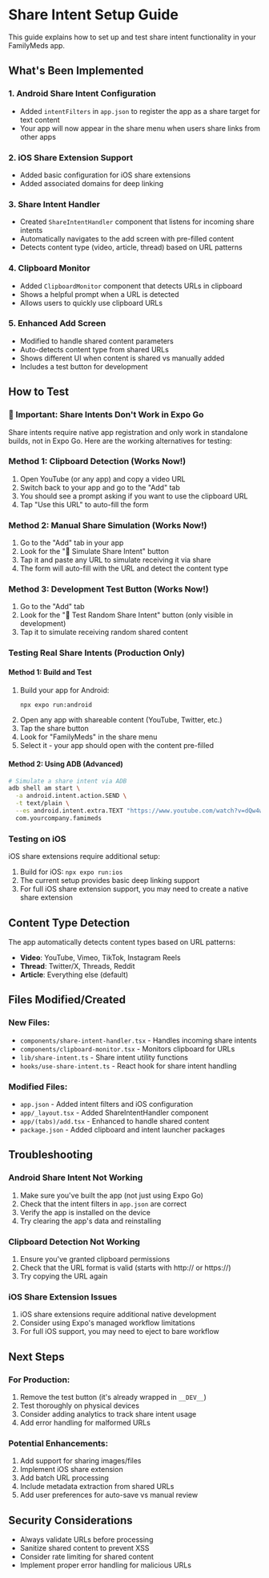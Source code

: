 # Share Intent Setup Guide

This guide explains how to set up and test share intent functionality in your FamilyMeds app.

## What's Been Implemented

### 1. Android Share Intent Configuration
- Added `intentFilters` in `app.json` to register the app as a share target for text content
- Your app will now appear in the share menu when users share links from other apps

### 2. iOS Share Extension Support
- Added basic configuration for iOS share extensions
- Added associated domains for deep linking

### 3. Share Intent Handler
- Created `ShareIntentHandler` component that listens for incoming share intents
- Automatically navigates to the add screen with pre-filled content
- Detects content type (video, article, thread) based on URL patterns

### 4. Clipboard Monitor
- Added `ClipboardMonitor` component that detects URLs in clipboard
- Shows a helpful prompt when a URL is detected
- Allows users to quickly use clipboard URLs

### 5. Enhanced Add Screen
- Modified to handle shared content parameters
- Auto-detects content type from shared URLs
- Shows different UI when content is shared vs manually added
- Includes a test button for development

## How to Test

### 🚨 Important: Share Intents Don't Work in Expo Go
Share intents require native app registration and only work in standalone builds, not in Expo Go. Here are the working alternatives for testing:

### Method 1: Clipboard Detection (Works Now!)
1. Open YouTube (or any app) and copy a video URL
2. Switch back to your app and go to the "Add" tab
3. You should see a prompt asking if you want to use the clipboard URL
4. Tap "Use this URL" to auto-fill the form

### Method 2: Manual Share Simulation (Works Now!)
1. Go to the "Add" tab in your app
2. Look for the "📱 Simulate Share Intent" button
3. Tap it and paste any URL to simulate receiving it via share
4. The form will auto-fill with the URL and detect the content type

### Method 3: Development Test Button (Works Now!)
1. Go to the "Add" tab
2. Look for the "🧪 Test Random Share Intent" button (only visible in development)
3. Tap it to simulate receiving random shared content

### Testing Real Share Intents (Production Only)

#### Method 1: Build and Test
1. Build your app for Android:
   ```bash
   npx expo run:android
   ```
2. Open any app with shareable content (YouTube, Twitter, etc.)
3. Tap the share button
4. Look for "FamilyMeds" in the share menu
5. Select it - your app should open with the content pre-filled

#### Method 2: Using ADB (Advanced)
```bash
# Simulate a share intent via ADB
adb shell am start \
  -a android.intent.action.SEND \
  -t text/plain \
  --es android.intent.extra.TEXT "https://www.youtube.com/watch?v=dQw4w9WgXcQ" \
  com.yourcompany.famimeds
```

### Testing on iOS
iOS share extensions require additional setup:
1. Build for iOS: `npx expo run:ios`
2. The current setup provides basic deep linking support
3. For full iOS share extension support, you may need to create a native share extension

## Content Type Detection

The app automatically detects content types based on URL patterns:

- **Video**: YouTube, Vimeo, TikTok, Instagram Reels
- **Thread**: Twitter/X, Threads, Reddit
- **Article**: Everything else (default)

## Files Modified/Created

### New Files:
- `components/share-intent-handler.tsx` - Handles incoming share intents
- `components/clipboard-monitor.tsx` - Monitors clipboard for URLs
- `lib/share-intent.ts` - Share intent utility functions
- `hooks/use-share-intent.ts` - React hook for share intent handling

### Modified Files:
- `app.json` - Added intent filters and iOS configuration
- `app/_layout.tsx` - Added ShareIntentHandler component
- `app/(tabs)/add.tsx` - Enhanced to handle shared content
- `package.json` - Added clipboard and intent launcher packages

## Troubleshooting

### Android Share Intent Not Working
1. Make sure you've built the app (not just using Expo Go)
2. Check that the intent filters in `app.json` are correct
3. Verify the app is installed on the device
4. Try clearing the app's data and reinstalling

### Clipboard Detection Not Working
1. Ensure you've granted clipboard permissions
2. Check that the URL format is valid (starts with http:// or https://)
3. Try copying the URL again

### iOS Share Extension Issues
1. iOS share extensions require additional native development
2. Consider using Expo's managed workflow limitations
3. For full iOS support, you may need to eject to bare workflow

## Next Steps

### For Production:
1. Remove the test button (it's already wrapped in `__DEV__`)
2. Test thoroughly on physical devices
3. Consider adding analytics to track share intent usage
4. Add error handling for malformed URLs

### Potential Enhancements:
1. Add support for sharing images/files
2. Implement iOS share extension
3. Add batch URL processing
4. Include metadata extraction from shared URLs
5. Add user preferences for auto-save vs manual review

## Security Considerations

- Always validate URLs before processing
- Sanitize shared content to prevent XSS
- Consider rate limiting for shared content
- Implement proper error handling for malicious URLs